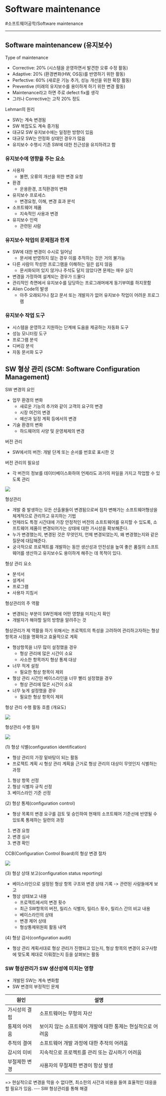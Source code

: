 # Software maintenance
#소프트웨어공학/Software maintenance

---
## Software maintenancew (유지보수)
Type of maintenance
- Corrective: 20% (시스템을 운영하면서 발견한 오류 수정 활동)
- Adaptive: 20% (환경변화(HW, OS등)를 반영하기 위한 활동)
- Perfective: 60% (새로운 기능 추가, 성능 개선을 위한 확장 활동)
- Preventive (미래의 유지보수를 용이하게 하기 위한 변경 활동)
- Maintenance라고 하면 주로 defect fix를 생각
- 그러나 Corrective는 고작 20% 정도

Lehman의 원리
- SW는 계속 변경됨
- SW 복잡도도 계속 증가됨
- 대규모 SW 유지보수에는 일정한 방향이 있음
- 대규모 SW는 안정화 상태인 경우가 많음
- 유지보수 수행시 기존 SW에 대한 친근성을 유지하려고 함

### 유지보수에 영향을 주는 요소
- 사용자
    - 불편, 오류의 개선을 위한 변경 요청
- 환경
    - 운용환경, 조직환경의 변화
- 유지보수 프로세스
    - 변경요청, 이해, 변경 효과 분석
- 소프트웨어 제품
    - 지속적인 사용과 변경
- 유지보수 인력
    - 관련된 사람

### 유지보수 작업의 문제점과 한계
- SW에 대한 변경이 수시로 일어남
    - 문서에 반영하지 않는 경우 이를 추적하는 것은 거의 불가능
- 다른 사람이 작성한 프로그램을 이해하는 일은 쉽지 않음
    - 문서화되어 있지 않거나 주석도 달지 않았다면 문제는 매우 심각
- 변경을 가정하여 설계되는 경우가 드물다
- 관리적인 측면에서 유지보수를 담당하는 프로그래머에게 동기부여를 하지못함
- Alien Code의 발생
    - 아주 오래되거나 참고 문서 또는 개발자가 없어 유지보수 작업이 어려운 프로그램

### 유지보수 작업 도구
- 시스템을 운영하고 지원하는 단계에 도움을 제공하는 자동화 도구
- 성능 모니터링 도구
- 프로그램 분석
- 디버깅 분석
- 자동 문서화 도구

## SW 형상 관리 (SCM: Software Configuration Management)
SW 변경의 요인
- 업무 환경의 변화
    - 새로운 기능의 추가와 같이 고객의 요구의 변경
    - 시장 여건의 변경
    - 예산과 일정 계획 등에서의 변경
- 기술 환경의 변화
    - 하드웨어의 사양 및 운영체제의 변경

버전 관리
- SW에서의 버전: 개발 단계 또는 순서를 번호로 표시한 것

버전 관리의 필요성
- 각 버전의 정보를 데이터베이스화하여 언제라도 과거의 파일을 가지고 작업할 수 있도록 관리 

![](./img/Sm_1.PNG)

형상관리
- 개발 중 발생하는 모든 산출물들이 변경됨으로써 점차 변해가는 소프트웨어형상을 체계적으로 관리하고 유지하는 기법
- 언제라도 특정 시간대에 가장 안정적인 버전의 소프트웨어를 유지할 수 있도록, 소프트웨어 제품이 변경되어가는 상태에 대한 가시성을 확보해준다.
- 누가 변경했는지, 변경된 것은 무엇인지, 언제 변경되었는지, 왜 변경했는지와 같은 질문에 대답해준다.
- 궁극적으로 프로젝트를 개발하는 동안 생산성과 안전성을 높여 좋은 품질의 소프트웨어를 생산하고 유지보수도 용이하게 해주는 데 목적이 있다.

형상 관리 요소
- 분석서
- 설계서
- 프로그램
- 사용자 지침서

형상관리의 주 역활
- 변경되는 부분이 SW전체에 어떤 영향을 미치는지 확인
- 개발자가 해야할 일의 방향을 알려주는 것

형상관리가 제 역활을 하기 위해서는 프로젝트의 특성을 고려하여 관리하고자하는 형상 항목과 시점을 명확하고 효율적으로 계획
- 형상항목을 너무 많이 설정했을 경우
    - 형상 관리에 많은 시간이 소요
    - 사소한 항목까지 형상 통제 대상
- 너무 적게 설정
    - 필요한 형상 항목이 제외
- 형상 관리 시간인 베이스라인을 너무 빨리 설정했을 경우
    - 형상 관리에 많은 시간이 소요
- 너무 늦게 설정했을 경우
    - 필요한 형상 항목이 제외

형상 관리 수행 활동 흐름 (개요도)

![](./img/Sm_2.PNG)

형상관리 수행 절차

![](./img/Sm_3.PNG)

(1) 형상 식별(configuration identification)
- 형상 관리의 가장 밑바탕이 되는 활동
- 프로젝트 계획 시 형상 관리 계획을 근거로 형상 관리의 대상이 무엇인지 식별하는 과정

1. 형상 항목 선정
2. 형상 식별자 규칙 선정
3. 베이스라인 기준 선정

(2) 형상 통제(configuration control)
- 형상 목록의 변경 요구를 검토 및 승인하여 현재의 소프트웨어 기준선에 반영될 수 있또록 통제하는 일련의 과정

1. 변경 요청
2. 변경 심사
3. 변경 확인

CCB(Configuration Control Board)의 형상 변경 절차

![](./img/Sm_4.PNG)

(3) 형상 상태 보고(configuration status reporting)
- 베이스라인으로 설정된 형상 항목 구조와 변경 상태 기록 -> 관련된 사람들에게 보고
- 형상 상태보고 내용
    - 프로젝트에서의 변경 횟수
    - 최근 SW항목의 버전, 릴리스 식별자, 릴리스 횟수, 릴리스 간의 비교 내용
    - 베이스라인의 상태
    - 변경 제어 상태
    - 형상통제위원회 활동 내역

(4) 형상 감사(configuration audit)
- 형상 관리 계획서대로 형상 관리가 진행되고 있는지, 형상 항목의 변경이 요구사항에 맞도록 제대로 이뤄졌는지 등을 살펴보는 활동

### SW 형상관리가 SW 생산성에 미치는 영향
- 개발된 SW는 계속 변화함
- SW 변경의 부정적인 문제

원인|설명
---|---
가시성의 결핍|소프트웨어는 무형의 자산
통제의 어려움|보이지 않는 소프트웨어 개발에 대한 통제는 현실적으로 어려움
추적의 결여|소프트웨어 개발 과정에 대한 추적의 어려움
감시의 미비|지속적으로 프로젝트를 관리 또는 감시하기 어려움
부절제한 변경|사용자의 무절제한 변경이 항상 발생

=> 현실적으로 변경을 막을 수 없다면, 최소한의 사간과 비용을 들여 효율적인 대응을 할 필요가 있음. --- SW 형상관리를 통해 해결